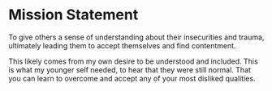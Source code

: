 # Mission Statement

To give others a sense of understanding about their insecurities and trauma, ultimately leading them to accept themselves and find contentment.

This likely comes from my own desire to be understood and included. This is what my younger self needed, to hear that they were still normal. That you can learn to overcome and accept any of your most disliked qualities.

